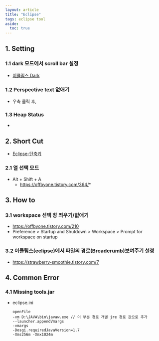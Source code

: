 ```yaml
---
layout: article
title: "Eclipse"
tags: eclipse tool
aside:
  toc: true
---
```




## 1. Setting

### 1.1 dark 모드에서 scroll bar 설정

- [이클립스 Dark](https://devesim.tistory.com/36)

### 1.2 Perspective text 없애기

- 우측 클릭 후,

### 1.3 Heap Status

- 



## 2. Short Cut

- [Eclipse-단축키](https://effectiveprogramming.tistory.com/entry/Eclipse-단축키)

### 2.1 열 선택 모드

- Alt + Shift + A
  - https://offbyone.tistory.com/364/*



## 3. How to

### 3.1 workspace 선택 창 띄우기/없애기

- https://offbyone.tistory.com/210
- Preference > Startup and Shutdown > Workspace > Prompt for workspace on startup

### 3.2 이클립스(eclipse)에서 파일의 경로(Breadcrumb)보여주기 설정

- https://strawberry-smoothie.tistory.com/7





## 4. Common Error

### 4.1 Missing tools.jar

- eclipse.ini

  ```text
  openFile 
  -vm D:\JAVA\bin\javaw.exe // 이 부분 경로 개별 jre 경로 값으로 추가
  --launcher.appendVmargs 
  -vmargs 
  -Dosgi.requiredJavaVersion=1.7 
  -Xms256m -Xmx1024m
  ```

  